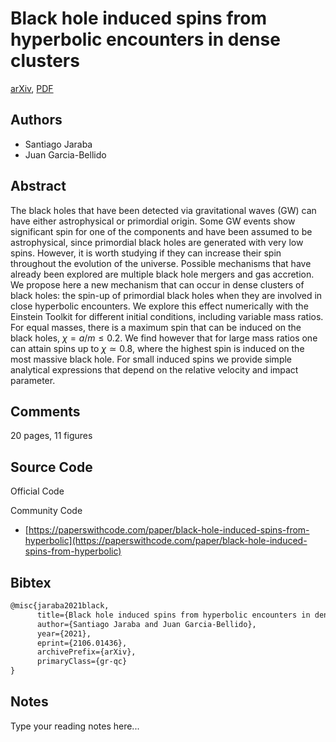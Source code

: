 
# Black hole induced spins from hyperbolic encounters in dense clusters

[arXiv](https://arxiv.org/abs/2106.01436), [PDF](https://arxiv.org/pdf/2106.01436.pdf)

## Authors

- Santiago Jaraba
- Juan Garcia-Bellido

## Abstract

The black holes that have been detected via gravitational waves (GW) can have either astrophysical or primordial origin. Some GW events show significant spin for one of the components and have been assumed to be astrophysical, since primordial black holes are generated with very low spins. However, it is worth studying if they can increase their spin throughout the evolution of the universe. Possible mechanisms that have already been explored are multiple black hole mergers and gas accretion. We propose here a new mechanism that can occur in dense clusters of black holes: the spin-up of primordial black holes when they are involved in close hyperbolic encounters. We explore this effect numerically with the Einstein Toolkit for different initial conditions, including variable mass ratios. For equal masses, there is a maximum spin that can be induced on the black holes, $\chi = a/m \leq 0.2$. We find however that for large mass ratios one can attain spins up to $\chi \simeq 0.8$, where the highest spin is induced on the most massive black hole. For small induced spins we provide simple analytical expressions that depend on the relative velocity and impact parameter.

## Comments

20 pages, 11 figures

## Source Code

Official Code



Community Code

- [https://paperswithcode.com/paper/black-hole-induced-spins-from-hyperbolic](https://paperswithcode.com/paper/black-hole-induced-spins-from-hyperbolic)

## Bibtex

```tex
@misc{jaraba2021black,
      title={Black hole induced spins from hyperbolic encounters in dense clusters}, 
      author={Santiago Jaraba and Juan Garcia-Bellido},
      year={2021},
      eprint={2106.01436},
      archivePrefix={arXiv},
      primaryClass={gr-qc}
}
```

## Notes

Type your reading notes here...

